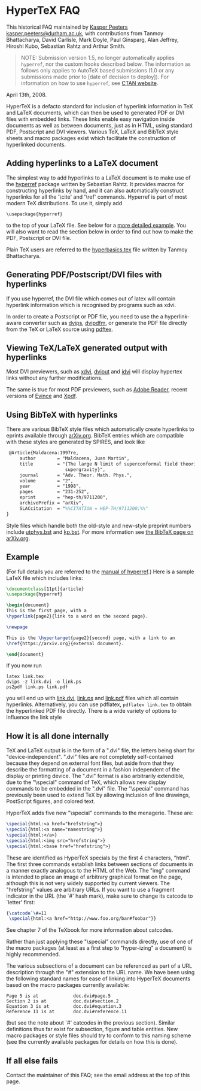 # HyperTeX FAQ

This historical FAQ maintained by [Kasper Peeters](http://maths.dur.ac.uk/users/kasper.peeters/index.html) <kasper.peeters@durham.ac.uk>, with contributions from Tanmoy Bhattacharya, David Carlisle, Mark Doyle, Paul Ginsparg, Alan Jeffrey, Hiroshi Kubo, Sebastian Rahtz and Arthur Smith.

>NOTE:
>Submission version 1.5, no longer automatically applies `hyperref`, nor the custom hooks described below. The information as follows only applies to AutoTeX based submissions (1.0 or any submissions made prior to [date of decision to deploy]). For information on how to use `hyperref`, see [CTAN website](https://ctan.org/pkg/hyperref).

April 13th, 2008.

HyperTeX is a defacto standard for inclusion of hyperlink information in TeX and LaTeX documents, which can then be used to generated PDF or DVI files with embedded links. These links enable easy navigation inside documents as well as between documents, just as in HTML, using standard PDF, Postscript and DVI viewers. Various TeX, LaTeX and BibTeX style sheets and macro packages exist which facilitate the construction of hyperlinked documents.

Adding hyperlinks to a LaTeX document
-------------------------------------

The simplest way to add hyperlinks to a LaTeX document is to make use of the [hyperref](ftp://ftp.tex.ac.uk/tex-archive/macros/latex2e/contrib/hyperref/) package written by Sebastian Rahtz. It provides macros for constructing hyperlinks by hand, and it can also automatically construct hyperlinks for all the '\\cite' and '\\ref' commands. Hyperref is part of most modern TeX distributions. To use it, simply add
```TeX
\usepackage{hyperref}
```
to the top of your LaTeX file. See below for a [more detailed example](#example). You will also want to read the section below in order to find out how to make the PDF, Postscript or DVI file.

Plain TeX users are referred to the [hyperbasics.tex](ftp://ftp.tex.ac.uk/tex-archive/support/hypertex/tanmoy/hyperbasics.tex) file written by Tanmoy Bhattacharya.

Generating PDF/Postscript/DVI files with hyperlinks
---------------------------------------------------

If you use hyperref, the DVI file which comes out of latex will contain hyperlink information which is recognised by programs such as xdvi.

In order to create a Postscript or PDF file, you need to use the a hyperlink-aware converter such as [dvips](http://www.radicaleye.com/dvips.html), [dvipdfm](http://gaspra.kettering.edu/dvipdfm/), or generate the PDF file directly from the TeX or LaTeX source using [pdftex](http://www.tug.org/applications/pdftex/).

Viewing TeX/LaTeX generated output with hyperlinks
--------------------------------------------------

Most DVI previewers, such as [xdvi](http://math.berkeley.edu/~vojta/xdvi.html), [dviout](http://akagi.ms.u-tokyo.ac.jp/ftp.html#TeX) and [idvi](http://www.geom.umn.edu/java/idvi/) will display hypertex links without any further modifications.

The same is true for most PDF previewers, such as [Adobe Reader](http://www.adobe.com/products/acrobat/readstep2.html), recent versions of [Evince](http://www.gnome.org/projects/evince/) and [Xpdf](http://www.foolabs.com/xpdf/).

Using BibTeX with hyperlinks
----------------------------

There are various BibTeX style files which automatically create hyperlinks to eprints available through [arXiv.org](http://arxiv.org). BibTeX entries which are compatible with these styles are generated by SPIRES, and look like
```LaTeX
 @Article{Maldacena:1997re,
     author        = "Maldacena, Juan Martin",
     title         = "{The large N limit of superconformal field theories and
                      supergravity}",
     journal       = "Adv. Theor. Math. Phys.",
     volume        = "2",
     year          = "1998",
     pages         = "231-252",
     eprint        = "hep-th/9711200",
     archivePrefix = "arXiv",
     SLACcitation  = "%%CITATION = HEP-TH/9711200;%%"
}
```
 Style files which handle both the old-style and new-style preprint numbers include [utphys.bst](http://golem.ph.utexas.edu/~distler/TeXstuff/utphys.bst) and [kp.bst](bibstyles/kp.bst). For more information see [the BibTeX page on arXiv.org](bibstyles/index.md).

Example
-------

(For full details you are referred to the [manual of hyperref](http://www.tug.org/applications/hyperref/ftp/doc/manual.html).) Here is a sample LaTeX file which includes links:
```LaTeX
\documentclass[11pt]{article}
\usepackage{hyperref}

\begin{document}
This is the first page, with a
\hyperlink{page2}{link to a word on the second page}.

\newpage

This is the \hypertarget{page2}{second} page, with a link to an
\href{https://arxiv.org}{external document}.

\end{document}
```
If you now run
```
latex link.tex
dvips -z link.dvi -o link.ps
ps2pdf link.ps link.pdf
```
you will end up with [link.dvi](link.dvi), [link.ps](../../help/faq/citelinks.md) and [link.pdf](link.pdf) files which all contain hyperlinks. Alternatively, you can use pdflatex, `pdflatex link.tex` to obtain the hyperlinked PDF file directly. There is a wide variety of options to influence the link style

How it is all done internally
-----------------------------

TeX and LaTeX output is in the form of a ".dvi" file, the letters being short for "device-independent". ".dvi" files are not completely self-contained because they depend on external font files, but aside from that they describe the formatting of a document in a fashion independent of the display or printing device. The ".dvi" format is also arbitrarily extendible, due to the "\\special" command of TeX, which allows new display commands to be embedded in the ".dvi" file. The "\\special" command has previously been used to extend TeX by allowing inclusion of line drawings, PostScript figures, and colored text.

HyperTeX adds five new "\\special" commands to the menagerie. These are:
```LaTeX
\special{html:<a href="hrefstring">}
\special{html:<a name="namestring">}
\special{html:</a>}
\special{html:<img src="hrefstring">}
\special{html:<base href="hrefstring">}
```
These are identified as HyperTeX specials by the first 4 characters, "html". The first three commands establish links between sections of documents in a manner exactly analogous to the HTML of the Web. The "img" command is intended to place an image of arbitrary graphical format on the page, although this is not very widely supported by current viewers. The "hrefstring" values are arbitrary URLs. If you want to use a fragment indicator in the URL (the \`#' hash mark), make sure to change its catcode to \`letter' first:
```LaTeX
{\catcode`\#=11
 \special{html:<a href="http://www.foo.org/bar#foobar"}}
```
See chapter 7 of the TeXbook for more information about catcodes.

Rather than just applying these "\\special" commands directly, use of one of the macro packages (at least as a first step to "hyper-izing" a document) is highly recommended.

The various subsections of a document can be referenced as part of a URL description through the "#" extension to the URL name. We have been using the following standard names for ease of linking into HyperTeX documents based on the macro packages currently available:
```
Page 5 is at             doc.dvi#page.5
Section 2 is at          doc.dvi#section.2
Equation 3 is at         doc.dvi#equation.3
Reference 11 is at       doc.dvi#reference.11
```
(but see the note about \`#' catcodes in the previous section). Similar definitions thus far exist for subsection, figure and table entities. New macro packages or style files should try to conform to this naming scheme (see the currently available packages for details on how this is done).

If all else fails
-----------------

Contact the maintainer of this FAQ; see the email address at the top of this page.
